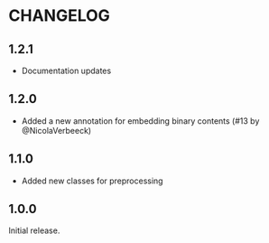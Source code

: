 # CHANGELOG

## 1.2.1

- Documentation updates

## 1.2.0

- Added a new annotation for embedding binary contents (#13 by @NicolaVerbeeck)

## 1.1.0

- Added new classes for preprocessing

## 1.0.0

Initial release.
